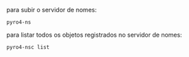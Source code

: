 para subir o servidor de nomes:

` pyro4-ns `

para listar todos os objetos registrados no servidor de nomes:

` pyro4-nsc list `
